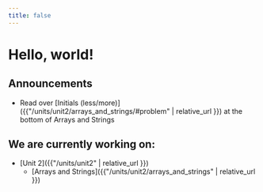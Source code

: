 ```yaml
---
title: false
---
```


# Hello, world!

## Announcements
<!--
  - Home work that is due (all by 11:59 PM on the day listed):
  - Homework that is not submitted by 11:59 on the day listed will not be accepted
-->
  - Read over [Initials (less/more)]({{"/units/unit2/arrays_and_strings/#problem" | relative_url }}) at the bottom of Arrays and Strings

## We are currently working on:
* [Unit 2]({{"/units/unit2" | relative_url }})
  * [Arrays and Strings]({{"/units/unit2/arrays_and_strings" | relative_url }})


<!--
This is CS50 AP, Harvard University's introduction to the intellectual enterprises of computer science and the art of programming for students in high school, which satisfies the College Board's new AP CS Principles curriculum framework.
-->
<!--
<iframe src="https://www.youtube.com/embed/tZxLMIk_SaY?playlist=GAB6Gm7pTTA"></iframe>
-->
